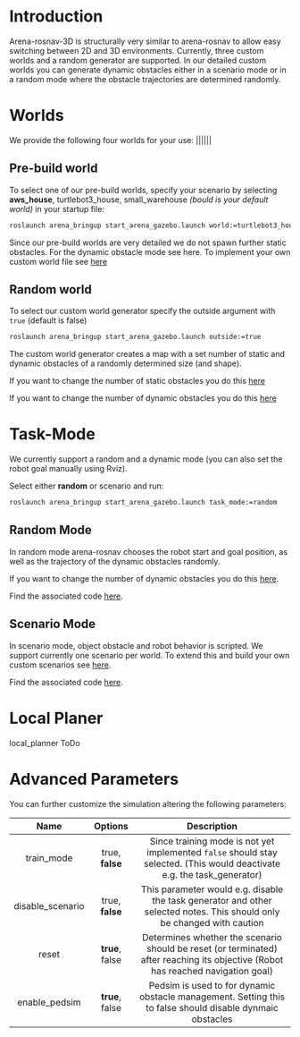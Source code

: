# Introduction
Arena-rosnav-3D is structurally very similar to arena-rosnav to allow easy switching between 2D and 3D environments. Currently, three custom worlds and a random generator are supported. In our detailed custom worlds you can generate dynamic obstacles either in a scenario mode or in a random mode where the obstacle trajectories are determined randomly. 

# Worlds
We provide the following four worlds for your use: 
||||||
## Pre-build world
To select one of our pre-build worlds, specify your scenario by selecting **aws_house**,  turtlebot3_house, small_warehouse *(bould is your default world)* in your startup file:
```bash
roslaunch arena_bringup start_arena_gazebo.launch world:=turtlebot3_house
```
Since our pre-build worlds are very detailed we do not spawn further static obstacles. For the dynamic obstacle mode see here. To implement your own custom world file see [here]()
## Random world
To select our custom world generator specify the outside argument with `true` (default is false)
```bash
roslaunch arena_bringup start_arena_gazebo.launch outside:=true
```
The custom world generator creates a map with a set number of static and dynamic obstacles of a randomly determined size (and shape).

If you want to change the number of static obstacles you do this [here]()

If you want to change the number of dynamic obstacles you do this [here]()

# Task-Mode
We currently support a random and a dynamic mode (you can also set the robot goal manually using Rviz).

Select either **random** or scenario and run:
```bash
roslaunch arena_bringup start_arena_gazebo.launch task_mode:=random
```
## Random Mode
In random mode arena-rosnav chooses the robot start and goal position, as well as the trajectory of the dynamic obstacles randomly. 

If you want to change the number of dynamic obstacles you do this [here]().

Find the associated code [here]().
## Scenario Mode
In scenario mode, object obstacle and robot behavior is scripted. We support currently one scenario per world. To extend this and build your own custom scenarios see [here]().

Find the associated code [here]().

# Local Planer
local_planner ToDo

# Advanced Parameters
You can further customize the simulation altering the following parameters:

| Name | Options | Description |
|:--:| :--:| :--:|  
| train_mode | true, **false** |  Since training mode is not yet implemented `false` should stay selected. (This would deactivate e.g. the task_generator) |
| disable_scenario | true, **false** | This parameter would e.g. disable the task generator and other selected notes. This should only be changed with caution |
| reset | **true**, false | Determines whether the scenario should be reset (or terminated) after reaching its objective (Robot has reached navigation goal) |
| enable_pedsim | **true**, false | Pedsim is used to for dynamic obstacle management. Setting this to false should disable dynmaic obstacles |